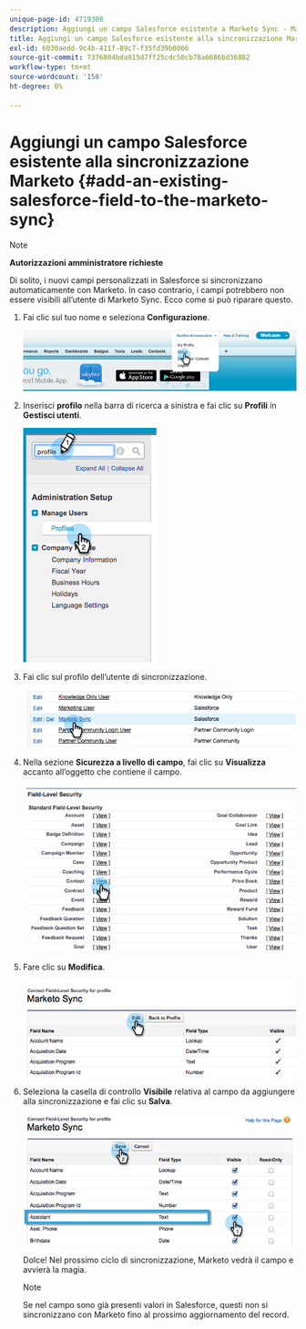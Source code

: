 ```yaml
---
unique-page-id: 4719308
description: Aggiungi un campo Salesforce esistente a Marketo Sync - Marketo Docs - Documentazione del prodotto
title: Aggiungi un campo Salesforce esistente alla sincronizzazione Marketo
exl-id: 6030aedd-9c4b-411f-89c7-f35fd39b0066
source-git-commit: 7376804bda915d7ff25cdc50cb78a6686bd36882
workflow-type: tm+mt
source-wordcount: '158'
ht-degree: 0%

---
```


# Aggiungi un campo Salesforce esistente alla sincronizzazione Marketo {#add-an-existing-salesforce-field-to-the-marketo-sync}

>[!NOTE]
>
>**Autorizzazioni amministratore richieste**

Di solito, i nuovi campi personalizzati in Salesforce si sincronizzano automaticamente con Marketo. In caso contrario, i campi potrebbero non essere visibili all’utente di Marketo Sync. Ecco come si può riparare questo.

1. Fai clic sul tuo nome e seleziona **Configurazione**.

   ![](assets/image2015-6-30-14-3a20-3a6.png)

1. Inserisci **profilo** nella barra di ricerca a sinistra e fai clic su **Profili** in **Gestisci utenti**.

   ![](assets/image2015-6-30-14-3a20-3a52.png)

1. Fai clic sul profilo dell’utente di sincronizzazione.

   ![](assets/image2015-6-30-14-3a23-3a41.png)

1. Nella sezione **Sicurezza a livello di campo**, fai clic su **Visualizza** accanto all’oggetto che contiene il campo.

   ![](assets/image2015-6-30-14-3a23-3a59.png)

1. Fare clic su **Modifica**.

   ![](assets/image2015-6-30-14-3a24-3a28.png)

1. Seleziona la casella di controllo **Visibile** relativa al campo da aggiungere alla sincronizzazione e fai clic su **Salva**.

   ![](assets/image2015-6-30-14-3a24-3a49.png)

   Dolce! Nel prossimo ciclo di sincronizzazione, Marketo vedrà il campo e avvierà la magia.

   >[!NOTE]
   >
   > Se nel campo sono già presenti valori in Salesforce, questi non si sincronizzano con Marketo fino al prossimo aggiornamento del record.
